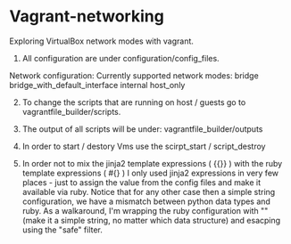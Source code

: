 # Vagrant-networking
Exploring VirtualBox network modes with vagrant.

1. All configuration are under configuration/config_files.

Network configuration:
Currently supported network modes:
bridge
bridge_with_default_interface
internal
host_only


2. To change the scripts that are running on host / guests go to vagrantfile_builder/scripts.

3. The output of all scripts will be under:
vagrantfile_builder/outputs

4. In order to start / destory Vms use the scirpt_start / script_destroy

5. In order not to mix the jinja2 template expressions ( {{}} ) with the ruby template expressions ( #{} ) I only used jinja2 expressions in very few places - just to assign the value from the config files and make it available via ruby.
Notice that for any other case then a simple string configuration, we have a mismatch between python data types and ruby.
As a walkaround, I'm wrapping the ruby configuration with "" (make it a simple string, no matter which data structure) and esacping using the "safe" filter.